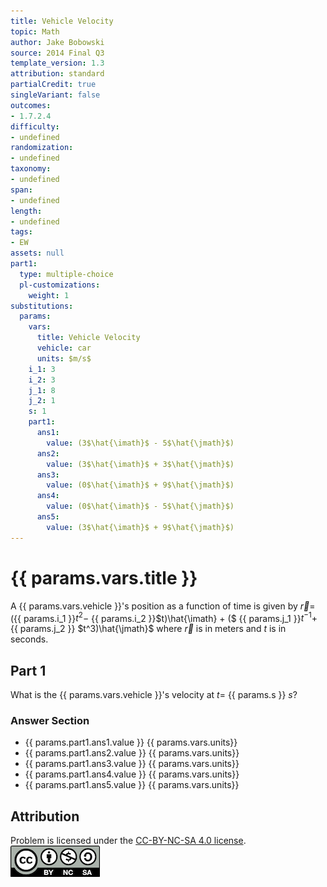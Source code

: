 ```yaml
---
title: Vehicle Velocity
topic: Math
author: Jake Bobowski
source: 2014 Final Q3
template_version: 1.3
attribution: standard
partialCredit: true
singleVariant: false
outcomes:
- 1.7.2.4
difficulty:
- undefined
randomization:
- undefined
taxonomy:
- undefined
span:
- undefined
length:
- undefined
tags:
- EW
assets: null
part1:
  type: multiple-choice
  pl-customizations:
    weight: 1
substitutions:
  params:
    vars:
      title: Vehicle Velocity
      vehicle: car
      units: $m/s$
    i_1: 3
    i_2: 3
    j_1: 8
    j_2: 1
    s: 1
    part1:
      ans1:
        value: (3$\hat{\imath}$ - 5$\hat{\jmath}$)
      ans2:
        value: (3$\hat{\imath}$ + 3$\hat{\jmath}$)
      ans3:
        value: (0$\hat{\imath}$ + 9$\hat{\jmath}$)
      ans4:
        value: (0$\hat{\imath}$ - 5$\hat{\jmath}$)
      ans5:
        value: (3$\hat{\imath}$ + 9$\hat{\jmath}$)
---
```

# {{ params.vars.title }}
A {{ params.vars.vehicle }}'s position as a function of time is given by $\vec{r} =$ ({{ params.i_1 }}$t^2 -$ {{ params.i_2 }}$t)\hat{\imath} + ($ {{ params.j_1 }}$t^{-1}+$ {{ params.j_2 }} $t^3)\hat{\jmath}$ where $\vec{r}$ is in meters and $t$ is in seconds.

## Part 1

What is the {{ params.vars.vehicle }}'s velocity at $t=$ {{ params.s }} $s$?

### Answer Section

- {{ params.part1.ans1.value }} {{ params.vars.units}}
- {{ params.part1.ans2.value }} {{ params.vars.units}}
- {{ params.part1.ans3.value }} {{ params.vars.units}}
- {{ params.part1.ans4.value }} {{ params.vars.units}}
- {{ params.part1.ans5.value }} {{ params.vars.units}}

## Attribution

Problem is licensed under the [CC-BY-NC-SA 4.0 license](https://creativecommons.org/licenses/by-nc-sa/4.0/).<br> ![The Creative Commons 4.0 license requiring attribution-BY, non-commercial-NC, and share-alike-SA license.](https://raw.githubusercontent.com/firasm/bits/master/by-nc-sa.png)